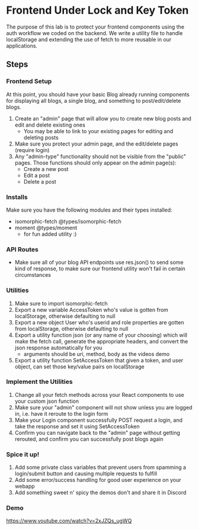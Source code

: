 # Frontend Under Lock and Key Token
The purpose of this lab is to protect your frontend components using the auth workflow we coded on the backend. We write a utility file to handle localStorage and extending the use of fetch to more reusable in our applications.

## Steps
### Frontend Setup
At this point, you should have your basic Blog already running components for displaying all blogs, a single blog, and something to post/edit/delete blogs.

1. Create an "admin" page that will allow you to create new blog posts and edit and delete existing ones
    * You may be able to link to your existing pages for editing and deleting posts
2. Make sure you protect your admin page, and the edit/delete pages (require login)
3. Any "admin-type" functionality should not be visible from the "public" pages. Those functions should only appear on the admin page(s):
    * Create a new post
    * Edit a post
    * Delete a post

### Installs
Make sure you have the following modules and their types installed:

* isomorphic-fetch @types/isomorphic-fetch
* moment @types/moment
    * for fun added utility :)

### API Routes
* Make sure all of your blog API endpoints use res.json() to send some kind of response, to make sure our frontend utility won't fail in certain circumstances

### Utilities
1. Make sure to import isomorphic-fetch
2. Export a new variable AccessToken who's value is gotten from localStorage, otherwise defaulting to null
3. Export a new object User who's userid and role properties are gotten from localStorage, otherwise defaulting to null
4. Export a utility function json (or any name of your choosing) which will make the fetch call, generate the appropriate headers, and convert the json response automatically for you
    * arguments should be uri, method, body as the videos demo
5. Export a utility function SetAccessToken that given a token, and user object, can set those key/value pairs on localStorage

### Implement the Utilities
1. Change all your fetch methods across your React components to use your custom json function
2. Make sure your "admin" component will not show unless you are logged in, i.e. have it reroute to the login form
3. Make your Login component successfully POST request a login, and take the response and set it using SetAccessToken
4. Confirm you can navigate back to the "admin" page without getting rerouted, and confirm you can successfully post blogs again

### Spice it up!
1. Add some private class variables that prevent users from spamming a login/submit button and causing multiple requests to fulfill
2. Add some error/success handling for good user experience on your webapp
3. Add something sweet n' spicy the demos don't and share it in Discord

### Demo

https://www.youtube.com/watch?v=2xJZQs_ugWQ
